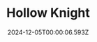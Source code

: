 ---
title: "Hollow Knight"
id: 367520
date: 2024-12-05T00:00:06.593Z
link: games/steam/recent/hollow-knight
image: http://media.steampowered.com/steamcommunity/public/images/apps/367520/7b87aecda896ae747a6e40e3eb63498cb8b84df2.jpg
playtime_2weeks: 65
playtime_forever: 65
playtime_windows_forever: 0
playtime_mac_forever: 0
playtime_linux_forever: 65
playtime_deck_forever: 65
---